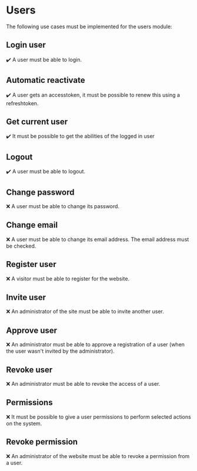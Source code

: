 Users
=====

The following use cases must be implemented for the users module:

Login user
----------
:heavy_check_mark: A user must be able to login.

Automatic reactivate
--------------------
:heavy_check_mark: A user gets an accesstoken, it must be possible to renew this using a refreshtoken.

Get current user
----------------
:heavy_check_mark: It must be possible to get the abilities of the logged in user

Logout
------
:heavy_check_mark: A user must be able to logout.

Change password
---------------
:x: A user must be able to change its password.

Change email
------------
:x: A user must be able to change its email address. The email address must be
checked.

Register user
-------------
:x: A visitor must be able to register for the website.

Invite user
-----------
:x: An administrator of the site must be able to invite another user.

Approve user
------------
:x: An administrator must be able to approve a registration of a user (when the
user wasn't invited by the administrator).

Revoke user
-----------
:x: An administrator must be able to revoke the access of a user.

Permissions
-----------
:x: It must be possible to give a user permissions to perform selected actions
on the system.

Revoke permission
-----------------
:x: An administrator of the website must be able to revoke a permission from a user.
